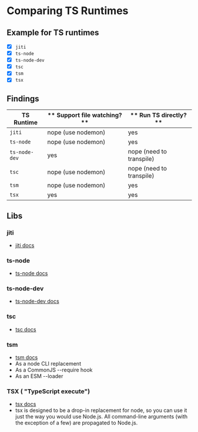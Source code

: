 # Comparing TS Runtimes


## Example for TS runtimes
- [x] `jiti`
- [x] `ts-node`
- [x] `ts-node-dev`
- [x] `tsc`
- [x] `tsm`
- [x] `tsx`

## Findings
**TS Runtime**|** Support file watching?**|** Run TS directly?**
-----|-----|-----
`jiti`| nope (use nodemon)| yes
`ts-node`| nope (use nodemon)| yes
`ts-node-dev`| yes| nope (need to transpile)
`tsc`| nope (use nodemon)| nope (need to transpile)
`tsm`| nope (use nodemon)| yes
`tsx`| yes| yes


## Libs
### jiti
- [jiti docs](https://github.com/unjs/jiti#readme)
### ts-node
- [ts-node docs](https://typestrong.org/ts-node/)
### ts-node-dev
- [ts-node-dev docs](https://github.com/wclr/ts-node-dev#readme)
### tsc
- [tsc docs](https://www.typescriptlang.org/)
### tsm
- [tsm docs](https://github.com/lukeed/tsm#readme)
- As a node CLI replacement
- As a CommonJS --require hook
- As an ESM --loader
### TSX ( "TypeScript execute")
- [tsx docs](https://github.com/esbuild-kit/tsx#readme)
- tsx is designed to be a drop-in replacement for node, so you can use it just the way you would use Node.js. All command-line arguments (with the exception of a few) are propagated to Node.js.

